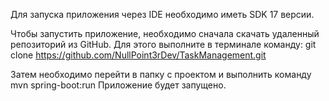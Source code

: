 Для запуска приложения через IDE необходимо иметь SDK 17 версии. 

Чтобы запустить приложение, необходимо сначала скачать удаленный репозиторий из GitHub.
Для этого выполните в терминале команду:
git clone https://github.com/NullPoint3rDev/TaskManagement.git

Затем необходимо перейти в папку с проектом и выполнить команду mvn spring-boot:run
Приложение будет запущено.
 